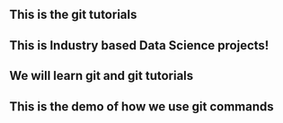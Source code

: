 ## This is the git tutorials

## This is Industry based Data Science projects!

## We will learn git and git tutorials

## This is the demo of how we use git commands